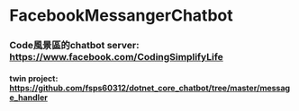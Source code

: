 # FacebookMessangerChatbot
### Code風景區的chatbot server: https://www.facebook.com/CodingSimplifyLife
#### twin project: https://github.com/fsps60312/dotnet_core_chatbot/tree/master/message_handler
